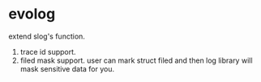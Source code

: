 # evolog
extend slog's function.
1. trace id support.
2. filed mask support. user can mark struct filed and then log library will mask sensitive data for you.

